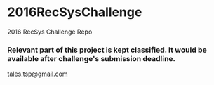 # 2016RecSysChallenge
2016 RecSys Challenge Repo

### Relevant part of this project is kept classified. It would be available after challenge's submission deadline.
tales.tsp@gmail.com

